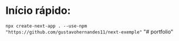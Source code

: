 
# Início rápido:
``
npx create-next-app . --use-npm "https://github.com/gustavohernandes11/next-exemple"
``
"# portfolio" 
